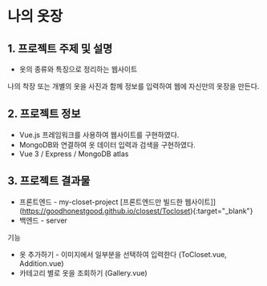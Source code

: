 # 나의 옷장

## 1. 프로젝트 주제 및 설명

- 옷의 종류와 특징으로 정리하는 웹사이트

나의 착장 또는 개별의 옷을 사진과 함께 정보를 입력하여 웹에 자신만의 옷장을 만든다.

## 2. 프로젝트 정보

- Vue.js 프레임워크를 사용하여 웹사이트를 구현하였다.
- MongoDB와 연결하여 옷 데이터 입력과 검색을 구현하였다.
- Vue 3 / Express / MongoDB atlas

## 3. 프로젝트 결과물

- 프론트엔드 - my-closet-project [프론트엔드만 빌드한 웹사이트]](https://goodhonestgood.github.io/closest/Tocloset){:target="_blank"}
- 백엔드 - server

기능

- 옷 추가하기 - 이미지에서 일부분을 선택하여 입력한다 (ToCloset.vue, Addition.vue)
- 카테고리 별로 옷을 조회하기 (Gallery.vue)
